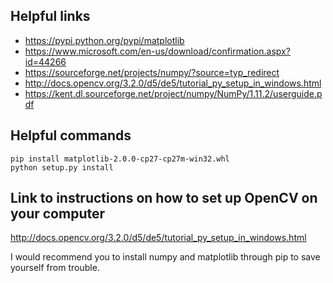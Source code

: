 ## Helpful links
* https://pypi.python.org/pypi/matplotlib
* https://www.microsoft.com/en-us/download/confirmation.aspx?id=44266
* https://sourceforge.net/projects/numpy/?source=typ_redirect
* http://docs.opencv.org/3.2.0/d5/de5/tutorial_py_setup_in_windows.html
* https://kent.dl.sourceforge.net/project/numpy/NumPy/1.11.2/userguide.pdf

## Helpful commands
```
pip install matplotlib-2.0.0-cp27-cp27m-win32.whl
python setup.py install
```

## Link to instructions on how to set up OpenCV on your computer
http://docs.opencv.org/3.2.0/d5/de5/tutorial_py_setup_in_windows.html

I would recommend you to install numpy and matplotlib through pip to save yourself from trouble.
